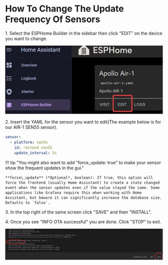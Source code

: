 # How To Change The Update Frequency Of Sensors

1\. Select the ESPHome Builder in the sidebar then click "EDIT" on the device you want to change.

![](assets/update-frequency-pic-1.png)

2\. Insert the YAML for the sensor you want to edit(The example below is for our AIR-1 SEN55 sensor).

```yaml
sensor:
  - platform: sen5x
    id: !extend sen55
    update_interval: 5s
```

!!! tip "You might also want to add \"force_update: true\" to make your sensor show the frequent updates in the gui."

    **force\_update** (*Optional*, boolean): If true, this option will force the frontend (usually Home Assistant) to create a state changed event when the sensor updates even if the value stayed the same. Some applications like Grafana require this when working with Home Assistant, but beware it can significantly increase the database size. Defaults to `false`.

3\. In the top right of the same screen click "SAVE" and then "INSTALL".

4\. Once you see "INFO OTA successful" you are done. Click "STOP" to exit.

![](assets/update-frequency-pic-3.png)